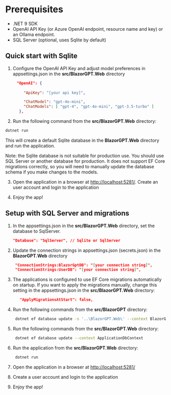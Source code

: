 # Prerequisites
* .NET 9 SDK  
* OpenAI API Key (or Azure OpenAI endpoint, resource name and key) or an Ollama endpoint.   
* SQL Server (optional, uses Sqlite by default)


## Quick start with Sqlite

1. Configure the OpenAI API Key and adjust model preferences in appsettings.json in the **src/BlazorGPT.Web** directory
```json
     "OpenAI": {
        
        "ApiKey": "[your api key]",

        "ChatModel": "gpt-4o-mini",
        "ChatModels": [ "gpt-4", "gpt-4o-mini", "gpt-3.5-turbo" ]
      },

```

2. Run the following command from the **src/BlazorGPT.Web** directory:

```bash
dotnet run
```  

This will create a default Sqlite database in the **BlazorGPT.Web** directory and run the application. 

Note: the Sqlite database is not suitable for production use. You should use SQL Server or another database for production. It does not support EF Core migrations correctly, so you will need to manually update the database schema if you make changes to the models.
 
3. Open the application in a browser at [http://localhost:5281/](`http://localhost:5281/`). Create an user account and login to the application

4. Enjoy the app!

## Setup with SQL Server and migrations

1. In the appsettings.json in the **src/BlazorGPT.Web** directory, set the database to SqlServer. 
    ```json
    "Database": "SqlServer", // Sqlite or SqlServer
    ```


2. Update the connection strings in appsettings.json (secrets.json) in the **BlazorGPT.Web** directory
   ```json
    "ConnectionStrings:BlazorGptDB": "[your connection string]",
    "ConnectionStrings:UserDB": "[your connection string]",
   ```




3. The applications is configured to use EF Core migrations automatically on startup. If you want to apply the migrations manually, change this setting in the appsettings.json in the **src/BlazorGPT.Web** directory:
   ```json
      "ApplyMigrationsAtStart": false,
   ```


4. Run the following commands from the **src/BlazorGPT** directory:

   ```bash 
    dotnet ef database update -s '..\BlazorGPT.Web\' --context BlazorGptDBContext
   ```
   
5. Run the following commands from the **src/BlazorGPT.Web** directory:
   ```bash
    dotnet ef database update --context ApplicationDbContext
   ```


6. Run the application from the **src/BlazorGPT.Web** directory:
   ```bash
    dotnet run
    ```

7. Open the application in a browser at [http://localhost:5281/](`http://localhost:5281/`)

8. Create a user account and login to the application

9. Enjoy the app!


